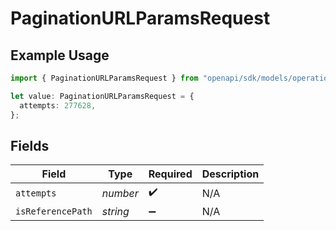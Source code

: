# PaginationURLParamsRequest

## Example Usage

```typescript
import { PaginationURLParamsRequest } from "openapi/sdk/models/operations";

let value: PaginationURLParamsRequest = {
  attempts: 277628,
};
```

## Fields

| Field              | Type               | Required           | Description        |
| ------------------ | ------------------ | ------------------ | ------------------ |
| `attempts`         | *number*           | :heavy_check_mark: | N/A                |
| `isReferencePath`  | *string*           | :heavy_minus_sign: | N/A                |